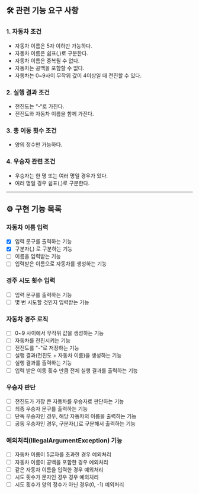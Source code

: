 ## 🛠 관련 기능 요구 사항
### 1. 자동차 조건
- 자동차 이름은 5자 이하만 가능하다.
- 자동차 이름은 쉼표(,)로 구분한다.
- 자동차 이름은 중복될 수 없다.
- 자동차는 공백을 포함할 수 없다.
- 자동차는 0~9사이 무작위 값이 4이상일 때 전진할 수 있다.

### 2. 실행 결과 조건
- 전진도는 “-“로 가진다.
- 전진도와 자동차 이름을 함께 가진다.

### 3. 총 이동 횟수 조건
- 양의 정수만 가능하다.

### 4. 우승자 관련 조건
- 우승자는 한 명 또는 여러 명일 경우가 있다.
- 여러 명일 경우 쉼표(,)로 구분한다.

---

## ⚙️ 구현 기능 목록
### 자동차 이름 입력
- [x] 입력 문구를 출력하는 기능
- [x] 구분자(,) 로 구분하는 기능
- [ ] 이름을 입력받는 기능
- [ ] 입력받은 이름으로 자동차를 생성하는 기능
### 경주 시도 횟수 입력
- [ ] 입력 문구를 출력하는 기능
- [ ] 몇 번 시도할 것인지 입력받는 기능
### 자동차 경주 로직
- [ ] 0~9 사이에서 무작위 값을 생성하는 기능
- [ ] 자동차를 전진시키는 기능
- [ ] 전진도를 "-"로 저장하는 기능
- [ ] 실행 결과(전진도 + 자동차 이름)을 생성하는 기능
- [ ] 실행 결과를 출력하는 기능
- [ ] 입력 받은 이동 횟수 만큼 전체 실행 결과를 출력하는 기능
### 우승자 판단
- [ ] 전진도가 가장 큰 자동차를 우승자로 판단하는 기능
- [ ] 최종 우승자 문구를 출력하는 기능
- [ ] 단독 우승자인 경우, 해당 자동차의 이름을 출력하는 기능
- [ ] 공동 우승자인 경우, 구분자(,)로 구분해서 출력하는 기능
### 예외처리(IllegalArgumentException) 기능
- [ ] 자동차 이름이 5글자를 초과한 경우 예외처리
- [ ] 자동차 이름이 공백을 포함한 경우 예외처리
- [ ] 같은 자동차 이름을 입력한 경우 예외처리
- [ ] 시도 횟수가 문자인 경우 경우 예외처리
- [ ] 시도 횟수가 양의 정수가 아닌 경우(0, -1) 예외처리